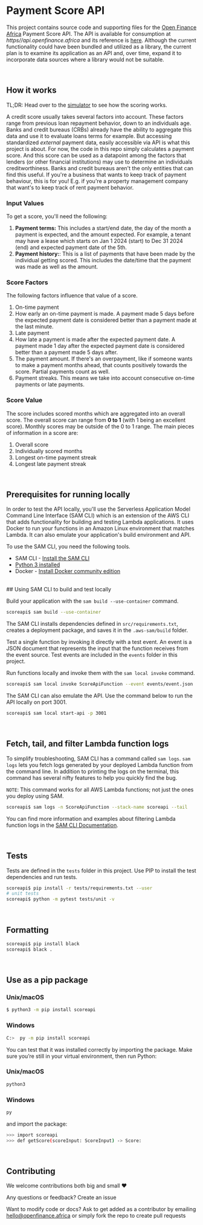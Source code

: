 # Payment Score API

This project contains source code and supporting files for the [Open Finance Africa](https://openfinance.africa) Payment Score API. 
The API is available for consumption at *https//api.openfinance.africa* and its reference is [here](https://app.theneo.io/open-finance-africa/documentation).
Although the current functionality could have been bundled and utilized as a library, the current plan is to examine its application as an API and, over time, expand it to incorporate data sources where a library would not be suitable.

<br/>

## How it works

TL;DR: Head over to the [simulator](https://openfinance.africa/simulator) to see how the scoring works.


A credit score usually takes several factors into account. These factors range from previous loan repayment behavior, down to an individuals age.
Banks and credit bureaus (CRBs) already have the ability to aggregate this data and use it to evaluate loans terms for example. 
But accessing standardized *external* payment data, easily accessible via API is what this project is about.
For now, the code in this repo simply calculates a payment score. And this score can be used as a datapoint among the factors that lenders (or other financial institutions) may use to determine an individuals creditworthiness.
Banks and credit bureaus aren't the only entities that can find this useful. If you're a business that wants to keep track of payment behaviour, this is for you! E.g. if you're a property management company that want's to keep track of rent payment behavior.

### Input Values

To get a score, you'll need the following:
1. **Payment terms:** This includes a start/end date, the day of the month a payment is expected, and the amount expected. For example, a tenant may have a lease which starts on Jan 1 2024 (start) to Dec 31 2024 (end) and expected payment date of the 5th.
2. **Payment history:**: This is a list of payments that have been made by the individual getting scored. This includes the date/time that the payment was made as well as the amount.

### Score Factors

The following factors influence that value of a score.
1. On-time payment
2. How early an on-time payment is made. A payment made 5 days before the expected payment date is considered better than a payment made at the last minute.
3. Late payment
4. How late a payment is made after the expected payment date. A payment made 1 day after the expected payment date is considered better than a payment made 5 days after.
5. The payment amount. If there's an overpayment, like if someone wants to make a payment months ahead, that counts positively towards the score. Partial payments count as well.
6. Payment streaks. This means we take into account consecutive on-time payments or late payments.


### Score Value

The score includes scored months which are aggregated into an overall score. The overall score can range from **0 to 1** (with 1 being an excellent score). Monthly scores may be outside of the 0 to 1 range. 
The main pieces of information in a score are:
1. Overall score
2. Individually scored months
3. Longest on-time payment streak
4. Longest late payment streak

<br/>

## Prerequisites for running locally

In order to test the API locally, you'll use the Serverless Application Model Command Line Interface (SAM CLI) which is an extension of the AWS CLI that adds functionality for building and testing Lambda applications. It uses Docker to run your functions in an Amazon Linux environment that matches Lambda. It can also emulate your application's build environment and API.

To use the SAM CLI, you need the following tools.

* SAM CLI - [Install the SAM CLI](https://docs.aws.amazon.com/serverless-application-model/latest/developerguide/serverless-sam-cli-install.html)
* [Python 3 installed](https://www.python.org/downloads/)
* Docker - [Install Docker community edition](https://hub.docker.com/search/?type=edition&offering=community)

<br/>
## Using SAM CLI to build and test locally

Build your application with the `sam build --use-container` command.

```bash
scoreapi$ sam build --use-container
```

The SAM CLI installs dependencies defined in `src/requirements.txt`, creates a deployment package, and saves it in the `.aws-sam/build` folder.

Test a single function by invoking it directly with a test event. An event is a JSON document that represents the input that the function receives from the event source. Test events are included in the `events` folder in this project.

Run functions locally and invoke them with the `sam local invoke` command.

```bash
scoreapi$ sam local invoke ScoreApiFunction --event events/event.json
```

The SAM CLI can also emulate the API. Use the command below to run the API locally on port 3001.

```bash
scoreapi$ sam local start-api -p 3001
```

<br/>

## Fetch, tail, and filter Lambda function logs

To simplify troubleshooting, SAM CLI has a command called `sam logs`. `sam logs` lets you fetch logs generated by your deployed Lambda function from the command line. In addition to printing the logs on the terminal, this command has several nifty features to help you quickly find the bug.

`NOTE`: This command works for all AWS Lambda functions; not just the ones you deploy using SAM.

```bash
scoreapi$ sam logs -n ScoreApiFunction --stack-name scoreapi --tail
```

You can find more information and examples about filtering Lambda function logs in the [SAM CLI Documentation](https://docs.aws.amazon.com/serverless-application-model/latest/developerguide/serverless-sam-cli-logging.html).

<br/>

## Tests

Tests are defined in the `tests` folder in this project. Use PIP to install the test dependencies and run tests.

```bash
scoreapi$ pip install -r tests/requirements.txt --user
# unit tests
scoreapi$ python -m pytest tests/unit -v
```

<br/>

## Formatting

```bash
scoreapi$ pip install black
scoreapi$ black .
```

<br/>

## Use as a pip package

### Unix/macOS

```bash
$ python3 -m pip install scoreapi
```
### Windows
```bash
C:>  py -m pip install scoreapi
```

You can test that it was installed correctly by importing the package. Make sure you’re still in your virtual environment, then run Python:

### Unix/macOS
```bash
python3
```
### Windows
```bash
py
```
and import the package:
```bash
>>> import scoreapi
>>> def getScore(scoreInput: ScoreInput) -> Score:
```
<br/>

## Contributing

We welcome contributions both big and small ❤️ 

Any questions or feedback? Create an issue

Want to modify code or docs? Ask to get added as a contributor by emailing [hello@openfinance.africa](mailto:hello@openfinance.africa) or simply fork the repo to create pull requests
